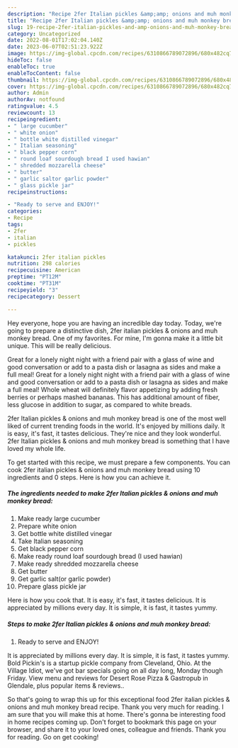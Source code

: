 ```yaml
---
description: "Recipe 2fer Italian pickles &amp;amp; onions and muh monkey bread yang Very Delicious}"
title: "Recipe 2fer Italian pickles &amp;amp; onions and muh monkey bread yang Very Delicious}"
slug: 19-recipe-2fer-italian-pickles-and-amp-onions-and-muh-monkey-bread-yang-very-delicious
category: Uncategorized
date: 2022-08-01T17:02:04.140Z
date: 2023-06-07T02:51:23.922Z
image: https://img-global.cpcdn.com/recipes/6310866789072896/680x482cq70/2fer-italian-pickles-onions-and-muh-monkey-bread-recipe-main-photo.jpg
hideToc: false
enableToc: true
enableTocContent: false
thumbnail: https://img-global.cpcdn.com/recipes/6310866789072896/680x482cq70/2fer-italian-pickles-onions-and-muh-monkey-bread-recipe-main-photo.jpg
cover: https://img-global.cpcdn.com/recipes/6310866789072896/680x482cq70/2fer-italian-pickles-onions-and-muh-monkey-bread-recipe-main-photo.jpg
author: Admin
authorAv: notfound
ratingvalue: 4.5
reviewcount: 13
recipeingredient:
- " large cucumber"
- " white onion"
- " bottle white distilled vinegar"
- " Italian seasoning"
- " black pepper corn"
- " round loaf sourdough bread I used hawian"
- " shredded mozzarella cheese"
- " butter"
- " garlic saltor garlic powder"
- " glass pickle jar"
recipeinstructions:

- "Ready to serve and ENJOY!"
categories:
- Recipe
tags:
- 2fer
- italian
- pickles

katakunci: 2fer italian pickles 
nutrition: 298 calories
recipecuisine: American
preptime: "PT12M"
cooktime: "PT31M"
recipeyield: "3"
recipecategory: Dessert

---
```



Hey everyone, hope you are having an incredible day today. Today, we're going to prepare a distinctive dish, 2fer italian pickles &amp; onions and muh monkey bread. One of my favorites. For mine, I'm gonna make it a little bit unique. This will be really delicious.

Great for a lonely night night with a friend pair with a glass of wine and good conversation or add to a pasta dish or lasagna as sides and make a full meal! Great for a lonely night night with a friend pair with a glass of wine and good conversation or add to a pasta dish or lasagna as sides and make a full meal! Whole wheat will definitely flavor appetizing by adding fresh berries or perhaps mashed bananas. This has additional amount of fiber, less glucose in addition to sugar, as compared to white breads.

2fer Italian pickles &amp; onions and muh monkey bread is one of the most well liked of current trending foods in the world. It's enjoyed by millions daily. It is easy, it's fast, it tastes delicious. They're nice and they look wonderful. 2fer Italian pickles &amp; onions and muh monkey bread is something that I have loved my whole life.


To get started with this recipe, we must prepare a few components. You can cook 2fer italian pickles &amp; onions and muh monkey bread using 10 ingredients and 0 steps. Here is how you can achieve it.

<!--inarticleads1-->

##### The ingredients needed to make 2fer Italian pickles &amp; onions and muh monkey bread:

1. Make ready  large cucumber
1. Prepare  white onion
1. Get  bottle white distilled vinegar
1. Take  Italian seasoning
1. Get  black pepper corn
1. Make ready  round loaf sourdough bread (I used hawian)
1. Make ready  shredded mozzarella cheese
1. Get  butter
1. Get  garlic salt(or garlic powder)
1. Prepare  glass pickle jar


Here is how you cook that. It is easy, it&#39;s fast, it tastes delicious. It is appreciated by millions every day. It is simple, it is fast, it tastes yummy. 

<!--inarticleads2-->

##### Steps to make 2fer Italian pickles &amp; onions and muh monkey bread:


1. Ready to serve and ENJOY!

It is appreciated by millions every day. It is simple, it is fast, it tastes yummy. Bold Pickin&#39;s is a startup pickle company from Cleveland, Ohio. At the Village Idiot, we&#39;ve got bar specials going on all day long, Monday though Friday. View menu and reviews for Desert Rose Pizza &amp; Gastropub in Glendale, plus popular items &amp; reviews.. 

So that's going to wrap this up for this exceptional food 2fer italian pickles &amp; onions and muh monkey bread recipe. Thank you very much for reading. I am sure that you will make this at home. There's gonna be interesting food in home recipes coming up. Don't forget to bookmark this page on your browser, and share it to your loved ones, colleague and friends. Thank you for reading. Go on get cooking!
